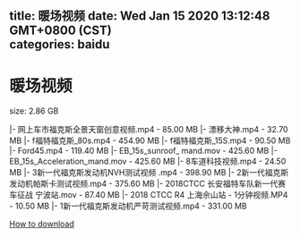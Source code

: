 
title: 暖场视频
date: Wed Jan 15 2020 13:12:48 GMT+0800 (CST)    
categories: baidu
---

# 暖场视频
size: 2.86 GB
 
 
|- 网上车市福克斯全景天窗创意视频.mp4 - 85.00 MB
|- 漂移大神.mp4 - 32.70 MB
|- f福特福克斯_80s.mp4 - 454.90 MB
|- f福特福克斯_15S.mp4 - 90.50 MB
|- Ford45.mp4 - 119.40 MB
|- EB_15s_sunroof_ mand.mov - 425.60 MB
|- EB_15s_Acceleration_mand.mov - 425.60 MB
|- 8车道科技视频.mp4 - 24.50 MB
|- 3新一代福克斯发动机NVH测试视频 .mp4 - 398.90 MB
|- 2新一代福克斯发动机帕斯卡测试视频.mp4 - 375.60 MB
|- 2018CTCC 长安福特车队新一代赛车征战 宁波站.mov - 87.40 MB
|- 2018 CTCC R4 上海佘山站 - 1分钟视频.MP4 - 10.50 MB
|- 1新一代福克斯发动机严苛测试视频.mp4 - 331.00 MB

[How to download](https://bpcam.bemobtrk.com/go/2ceec3aa-1ca2-46d6-b9ff-aaa5c184517c?jno=488)